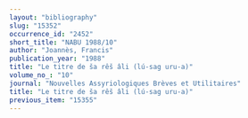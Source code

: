 ```yaml
---
layout: "bibliography"
slug: "15352"
occurrence_id: "2452"
short_title: "NABU 1988/10"
author: "Joannès, Francis"
publication_year: "1988"
title: "Le titre de ša rêš âli (lú-sag uru-a)"
volume_no_: "10"
journal: "Nouvelles Assyriologiques Brèves et Utilitaires"
title: "Le titre de ša rêš âli (lú-sag uru-a)"
previous_item: "15355"
---
```

